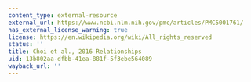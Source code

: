 ```yaml
---
content_type: external-resource
external_url: https://www.ncbi.nlm.nih.gov/pmc/articles/PMC5001761/
has_external_license_warning: true
license: https://en.wikipedia.org/wiki/All_rights_reserved
status: ''
title: Choi et al., 2016 Relationships
uid: 13b802aa-dfbb-41ea-881f-5f3ebe564089
wayback_url: ''
---
```

